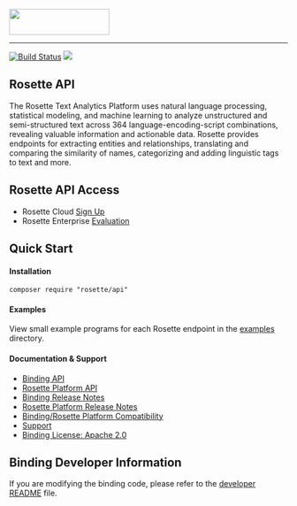 <a href="https://www.rosette.com"><img src="https://s3.amazonaws.com/styleguide.basistech.com/logos/rosette-logo.png" width="181" height="47" /></a>

---

[![Build Status](https://travis-ci.org/rosette-api/php.svg?branch=develop)](https://travis-ci.org/rosette-api/php) ![](https://img.shields.io/packagist/v/rosette/api.svg?colorB=bright%20green&style=flat)

## Rosette API
The Rosette Text Analytics Platform uses natural language processing, statistical modeling, and machine learning to
analyze unstructured and semi-structured text across 364 language-encoding-script combinations, revealing valuable
information and actionable data. Rosette provides endpoints for extracting entities and relationships, translating and
comparing the similarity of names, categorizing and adding linguistic tags to text and more.

## Rosette API Access
- Rosette Cloud [Sign Up](https://developer.rosette.com/signup)
- Rosette Enterprise [Evaluation](https://www.rosette.com/product-eval/)

## Quick Start

#### Installation
`composer require "rosette/api"`

#### Examples
View small example programs for each Rosette endpoint
in the [examples](https://github.com/rosette-api/php/tree/develop/examples) directory.

#### Documentation & Support
- [Binding API](https://rosette-api.github.io/php/)
- [Rosette Platform API](https://developer.rosette.com/features-and-functions)
- [Binding Release Notes](https://github.com/rosette-api/php/wiki/Release-Notes)
- [Rosette Platform Release Notes](https://support.rosette.com/hc/en-us/articles/360018354971-Release-Notes)
- [Binding/Rosette Platform Compatibility](https://developer.rosette.com/features-and-functions?php#)
- [Support](https://support.rosette.com)
- [Binding License: Apache 2.0](https://github.com/rosette-api/php/blob/develop/LICENSE.txt)

## Binding Developer Information
If you are modifying the binding code, please refer to the [developer README](https://github.com/rosette-api/php/tree/develop/DEVELOPER.md) file.



